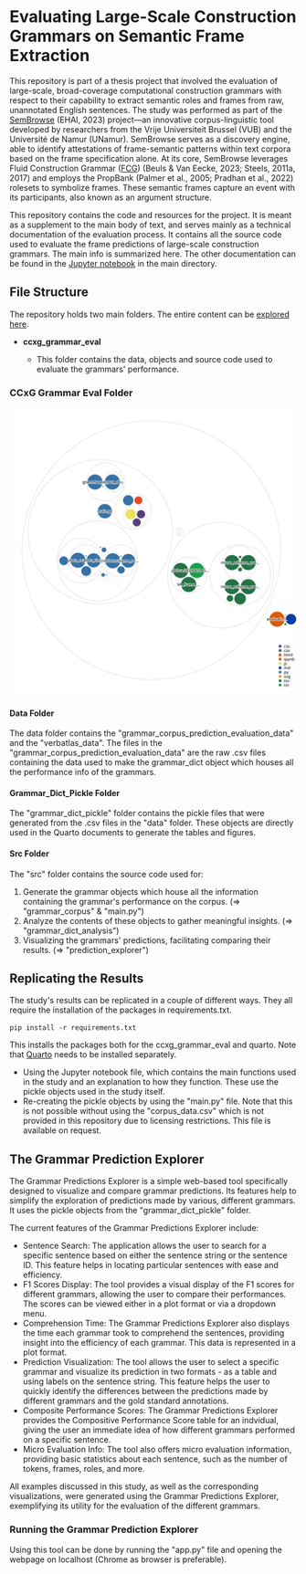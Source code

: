 # Evaluating Large-Scale Construction Grammars on Semantic Frame Extraction

This repository is part of a thesis project that involved the evaluation of large-scale, broad-coverage computational construction grammars with respect to their capability to extract semantic roles and frames from raw, unannotated English sentences. The study was performed as part of the [SemBrowse](https://ehai.ai.vub.ac.be/sembrowse/) (EHAI, 2023) project—an innovative corpus-linguistic tool developed by researchers from the Vrije Universiteit Brussel (VUB) and the Université de Namur (UNamur). SemBrowse serves as a discovery engine, able to identify attestations of frame-semantic patterns within text corpora based on the frame specification alone. At its core, SemBrowse leverages Fluid Construction Grammar ([FCG](https://www.fcg-net.org/)) (Beuls & Van Eecke, 2023; Steels, 2011a, 2017) and employs the PropBank (Palmer et al., 2005; Pradhan et al., 2022) rolesets to symbolize frames. These semantic frames capture an event with its participants, also known as an argument structure.

This repository contains the code and resources for the project. It is meant as a supplement to the main body of text, and serves mainly as a technical documentation of the evaluation process. It contains all the source code used to evaluate the frame predictions of large-scale construction grammars. The main info is summarized here. The other documentation can be found in the [Jupyter notebook](https://github.com/TomMoeras/evaluating-large-scale-construction-grammar/blob/main/evaluating_ccxg_grammars.ipynb) in the main directory.

## File Structure

The repository holds two main folders. The entire content can be [explored here](https://mango-dune-07a8b7110.1.azurestaticapps.net/?repo=TomMoeras%2Fevaluating-large-scale-construction-grammar-clin).

* **ccxg_grammar_eval**

  * This folder contains the data, objects and source code used to evaluate the grammars' performance.

### CCxG Grammar Eval Folder

![Visualization of the "ccxg_grammar_eval" folder](./diagram.svg)

#### Data Folder

The data folder contains the "grammar_corpus_prediction_evaluation_data" and the "verbatlas_data". The files in the "grammar_corpus_prediction_evaluation_data" are the raw .csv files containing the data used to make the grammar_dict object which houses all the performance info of the grammars.

#### Grammar_Dict_Pickle Folder

The "grammar_dict_pickle" folder contains the pickle files that were generated from the .csv files in the "data" folder. These objects are directly used in the Quarto documents to generate the tables and figures.

#### Src Folder

The "src" folder contains the source code used for:

1. Generate the grammar objects which house all the information containing the grammar's performance on the corpus. (=> "grammar_corpus" & "main.py")
2. Analyze the contents of these objects to gather meaningful insights. (=> "grammar_dict_analysis")
3. Visualizing the grammars' predictions, facilitating comparing their results. (=> "prediction_explorer")

## Replicating the Results

The study's results can be replicated in a couple of different ways. They all require the installation of the packages in requirements.txt.

```
pip install -r requirements.txt
```
This installs the packages both for the ccxg_grammar_eval and quarto. Note that [Quarto](https://quarto.org/) needs to be installed separately.

* Using the Jupyter notebook file, which contains the main functions used in the study and an explanation to how they function. These use the pickle objects used in the study itself.
* Re-creating the pickle objects by using the "main.py" file. Note that this is not possible without using the "corpus_data.csv" which is not provided in this repository due to licensing restrictions. This file is available on request.

## The Grammar Prediction Explorer

The Grammar Predictions Explorer is a simple web-based tool specifically designed to visualize and compare grammar predictions. Its features help to simplify the exploration of predictions made by various, different grammars. It uses the pickle objects from the "grammar_dict_pickle" folder.

The current features of the Grammar Predictions Explorer include:

- Sentence Search: The application allows the user to search for a specific sentence based on either the sentence string or the sentence ID. This feature helps in locating particular sentences with ease and efficiency.
- F1 Scores Display: The tool provides a visual display of the F1 scores for different grammars, allowing the user to compare their performances. The scores can be viewed either in a plot format or via a dropdown menu.
- Comprehension Time: The Grammar Predictions Explorer also displays the time each grammar took to comprehend the sentences, providing insight into the efficiency of each grammar. This data is represented in a plot format.
- Prediction Visualization: The tool allows the user to select a specific grammar and visualize its prediction in two formats - as a table and using labels on the sentence string. This feature helps the user to quickly identify the differences between the predictions made by different grammars and the gold standard annotations.
- Composite Performance Scores: The Grammar Predictions Explorer provides the Compositive Performance Score table for an indvidual, giving the user an immediate idea of how different grammars performed on a specific sentence.
- Micro Evaluation Info: The tool also offers micro evaluation information, providing basic statistics about each sentence, such as the number of tokens, frames, roles, and more.

All examples discussed in this study, as well as the corresponding visualizations, were generated using the Grammar Predictions Explorer, exemplifying its utility for the evaluation of the different grammars.

### Running the Grammar Prediction Explorer

Using this tool can be done by running the "app.py" file and opening the webpage on localhost (Chrome as browser is preferable).
